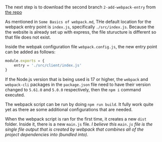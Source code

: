 The next step is to download the second branch `2-add-webpack-entry` from [the repo](https://github.com/udacity/fend-webpack-content/tree/2-add-webpack-entry)

As mentioned in `Some Basics of webpack.md`, THe default location for the webpack entry point is `index.js`, specifically `./src/index.js`. Because the the website is already set up with express, the file sturucture is different so that file does not exist.

Inside the webpak configuration file `webpack.config.js`, the new entry point can be added as follows:

```js
module.exports = {
    entry = './src/client/index.js'
}
```

If the Node.js version that is being used is 17 or higher, the `webpack` and `webpack-cli` packages in the `package.json` file need to have their version changed to `5.61.0` and `5.0.0` respectively, then the `npm i` command executed.

The webpack script can be run by doing `npm run build`. It fully work quite yet as there ae some additional configurations that are needed.

When the webpack script is ran for the first time, it creates a new `dist` folder. Inside it, there is a new `main.js` file. *I believe this `main.js` file is the single file output that is created by webpack that combines all of the project dependencies into (bundled into).*
